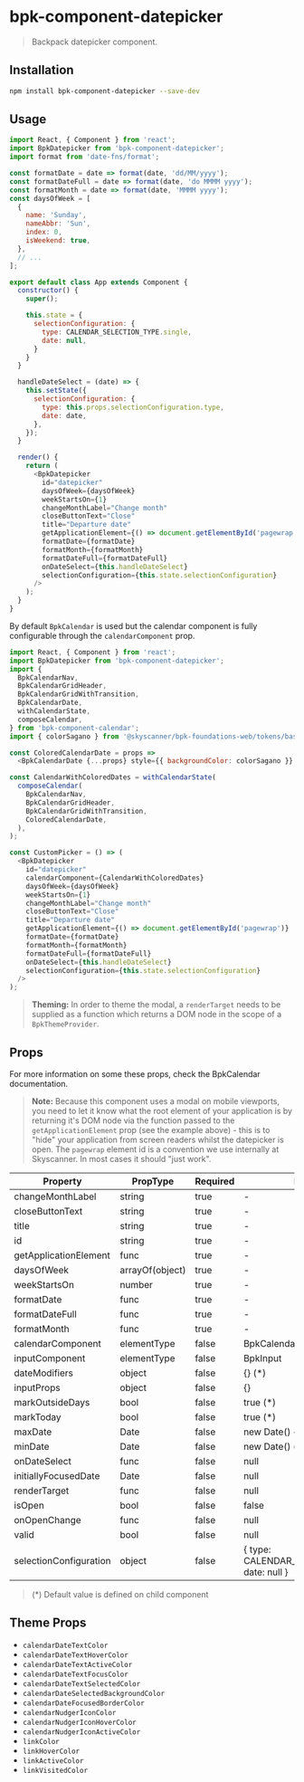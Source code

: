 # bpk-component-datepicker

> Backpack datepicker component.

## Installation

```sh
npm install bpk-component-datepicker --save-dev
```

## Usage

```js
import React, { Component } from 'react';
import BpkDatepicker from 'bpk-component-datepicker';
import format from 'date-fns/format';

const formatDate = date => format(date, 'dd/MM/yyyy');
const formatDateFull = date => format(date, 'do MMMM yyyy');
const formatMonth = date => format(date, 'MMMM yyyy');
const daysOfWeek = [
  {
    name: 'Sunday',
    nameAbbr: 'Sun',
    index: 0,
    isWeekend: true,
  },
  // ...
];

export default class App extends Component {
  constructor() {
    super();

    this.state = {
      selectionConfiguration: {
        type: CALENDAR_SELECTION_TYPE.single,
        date: null,
      }
    }
  }

  handleDateSelect = (date) => {
    this.setState({
      selectionConfiguration: {
        type: this.props.selectionConfiguration.type,
        date: date,
      },
    });
  }

  render() {
    return (
      <BpkDatepicker
        id="datepicker"
        daysOfWeek={daysOfWeek}
        weekStartsOn={1}
        changeMonthLabel="Change month"
        closeButtonText="Close"
        title="Departure date"
        getApplicationElement={() => document.getElementById('pagewrap')}
        formatDate={formatDate}
        formatMonth={formatMonth}
        formatDateFull={formatDateFull}
        onDateSelect={this.handleDateSelect}
        selectionConfiguration={this.state.selectionConfiguration}
      />
    );
  }
}
```

By default `BpkCalendar` is used but the calendar component is fully configurable through the `calendarComponent` prop.

```js
import React, { Component } from 'react';
import BpkDatepicker from 'bpk-component-datepicker';
import {
  BpkCalendarNav,
  BpkCalendarGridHeader,
  BpkCalendarGridWithTransition,
  BpkCalendarDate,
  withCalendarState,
  composeCalendar,
} from 'bpk-component-calendar';
import { colorSagano } from '@skyscanner/bpk-foundations-web/tokens/base.es6';

const ColoredCalendarDate = props =>
  <BpkCalendarDate {...props} style={{ backgroundColor: colorSagano }} />;

const CalendarWithColoredDates = withCalendarState(
  composeCalendar(
    BpkCalendarNav,
    BpkCalendarGridHeader,
    BpkCalendarGridWithTransition,
    ColoredCalendarDate,
  ),
);

const CustomPicker = () => (
  <BpkDatepicker
    id="datepicker"
    calendarComponent={CalendarWithColoredDates}
    daysOfWeek={daysOfWeek}
    weekStartsOn={1}
    changeMonthLabel="Change month"
    closeButtonText="Close"
    title="Departure date"
    getApplicationElement={() => document.getElementById('pagewrap')}
    formatDate={formatDate}
    formatMonth={formatMonth}
    formatDateFull={formatDateFull}
    onDateSelect={this.handleDateSelect}
    selectionConfiguration={this.state.selectionConfiguration}
  />
);
```

> **Theming:** In order to theme the modal, a `renderTarget` needs to be supplied as a function which returns a DOM node
> in the scope of a `BpkThemeProvider`.

## Props

For more information on some these props, check the BpkCalendar documentation.

> **Note:** Because this component uses a modal on mobile viewports, you need to let it know what
> the root element of your application is by returning it's DOM node via the function passed to the
> `getApplicationElement` prop (see the example above) - this is to "hide" your application from
> screen readers whilst the datepicker is open. The `pagewrap` element id is a convention we use internally at Skyscanner. In most cases it should "just work".

| Property              | PropType              | Required | Default Value                       |
| --------------------- | --------------------- | -------- | ----------------------------------- |
| changeMonthLabel      | string                | true     | -                                   |
| closeButtonText       | string                | true     | -                                   |
| title                 | string                | true     | -                                   |
| id                    | string                | true     | -                                   |
| getApplicationElement | func                  | true     | -                                   |
| daysOfWeek            | arrayOf(object)       | true     | -                                   |
| weekStartsOn          | number                | true     | -                                   |
| formatDate            | func                  | true     | -                                   |
| formatDateFull        | func                  | true     | -                                   |
| formatMonth           | func                  | true     | -                                   |
| calendarComponent     | elementType           | false    | BpkCalendar                         |
| inputComponent        | elementType           | false    | BpkInput                            |
| dateModifiers         | object                | false    | {} (\*)                             |
| inputProps            | object                | false    | {}                                  |
| markOutsideDays       | bool                  | false    | true (\*)                           |
| markToday             | bool                  | false    | true (\*)                           |
| maxDate               | Date                  | false    | new Date() + 1 year (\*)            |
| minDate               | Date                  | false    | new Date() (\*)                     |
| onDateSelect          | func                  | false    | null                                |
| initiallyFocusedDate  | Date                  | false    | null                                |
| renderTarget          | func                  | false    | null                                |
| isOpen                | bool                  | false    | false                               |
| onOpenChange          | func                  | false    | null                                |
| valid                 | bool                  | false    | null                                |
| selectionConfiguration| object               | false               | { type: CALENDAR_SELECTION_TYPE.single, date: null }  |

> (\*) Default value is defined on child component

## Theme Props

- `calendarDateTextColor`
- `calendarDateTextHoverColor`
- `calendarDateTextActiveColor`
- `calendarDateTextFocusColor`
- `calendarDateTextSelectedColor`
- `calendarDateSelectedBackgroundColor`
- `calendarDateFocusedBorderColor`
- `calendarNudgerIconColor`
- `calendarNudgerIconHoverColor`
- `calendarNudgerIconActiveColor`
- `linkColor`
- `linkHoverColor`
- `linkActiveColor`
- `linkVisitedColor`
